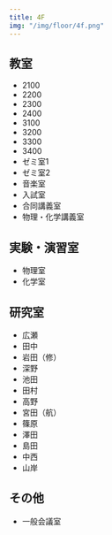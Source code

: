 ```yaml
---
title: 4F
img: "/img/floor/4f.png"
---
```


## 教室
* 2100
* 2200
* 2300
* 2400
* 3100
* 3200
* 3300
* 3400
* ゼミ室1
* ゼミ室2
* 音楽室
* 入試室
* 合同講義室
* 物理・化学講義室

## 実験・演習室
* 物理室
* 化学室

## 研究室
* 広瀬
* 田中
* 岩田（修）
* 深野
* 池田
* 田村
* 高野
* 宮田（航）
* 篠原
* 澤田
* 島田
* 中西
* 山岸

## その他
* 一般会議室

